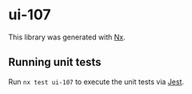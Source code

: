# ui-107

This library was generated with [Nx](https://nx.dev).

## Running unit tests

Run `nx test ui-107` to execute the unit tests via [Jest](https://jestjs.io).
